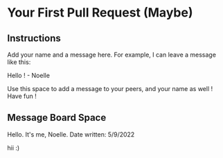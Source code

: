 # Your First Pull Request (Maybe)

## Instructions

Add your name and a message here. For example, I can leave a message like this:

Hello ! - Noelle

Use this space to add a message to your peers, and your name as well ! Have fun !

## Message Board Space

Hello. It's me, Noelle. Date written: 5/9/2022 

hii :)
